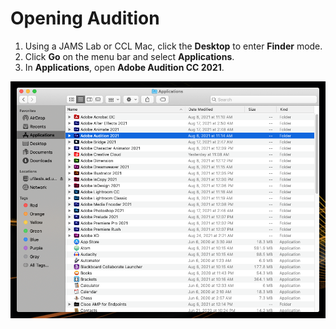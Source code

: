 # Opening Audition

1. Using a JAMS Lab or CCL Mac, click the **Desktop** to enter **Finder** mode.
2. Click **Go** on the menu bar and select **Applications**.
3. In **Applications**, open **Adobe Audition CC 2021**.&#x20;

![Opening Adobe Audition CC 2021.](../.gitbook/assets/opening-audition.png)
